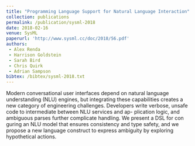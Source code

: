 ```yaml
---
title: "Programming Language Support for Natural Language Interaction"
collection: publications
permalink: /publication/sysml-2018
date: 2018-02-16
venue: SysML
paperurl: 'http://www.sysml.cc/doc/2018/56.pdf'
authors:
 - Alex Renda
 - Harrison Goldstein
 - Sarah Bird
 - Chris Quirk
 - Adrian Sampson
bibtex: /bibtex/sysml-2018.txt
---
```


Modern conversational user interfaces depend on natural language understanding (NLU) engines, but integrating these capabilities creates a new category of engineering challenges. Developers write verbose, unsafe code to intermediate between NLU services and ap- plication logic, and ambiguous parses further complicate handling. We present a DSL for con guring an NLU model that ensures consistency and type safety, and we propose a new language construct to express ambiguity by exploring hypothetical actions.
